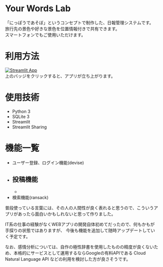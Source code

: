 # Your Words Lab
 「にっぽうであそぼ」というコンセプトで制作した、日報管理システムです。<br >
 旅行先の景色や好きな景色を位置情報付きで共有できます。 <br >
 スマートフォンでもご使用いただけます。

# 利用方法
[![Streamlit App](https://static.streamlit.io/badges/streamlit_badge_black_white.svg)](https://tmym-a-your-words-lab-start-y3niw8.streamlitapp.com/) <br >
上のバッジをクリックすると、アプリが立ち上がります。

# 使用技術
- Python 3
- SQLite 3
- Streamlit
- Streamlit Sharing

# 機能一覧
- ユーザー登録、ログイン機能(devise)
- 投稿機能
  - 
  - 
- 検索機能(ransack)


普段使っている言葉には、その人の人間性が良く表れると思うので、こういうアプリがあったら面白いかもしれないと思って作りました。

IT系の仕事の経験がなくWEBアプリの開発自体初めてだったので、何もかもが手探りの状態ではありますが、
今後も機能を追加して随時アップデートしていく予定です。

なお、感情分析については、自作の極性辞書を使用したものの精度が良くないため、本格的にサービスとして運用するならGoogleの有料APIである Cloud Natural Language API などの利用を検討した方が良さそうです。
